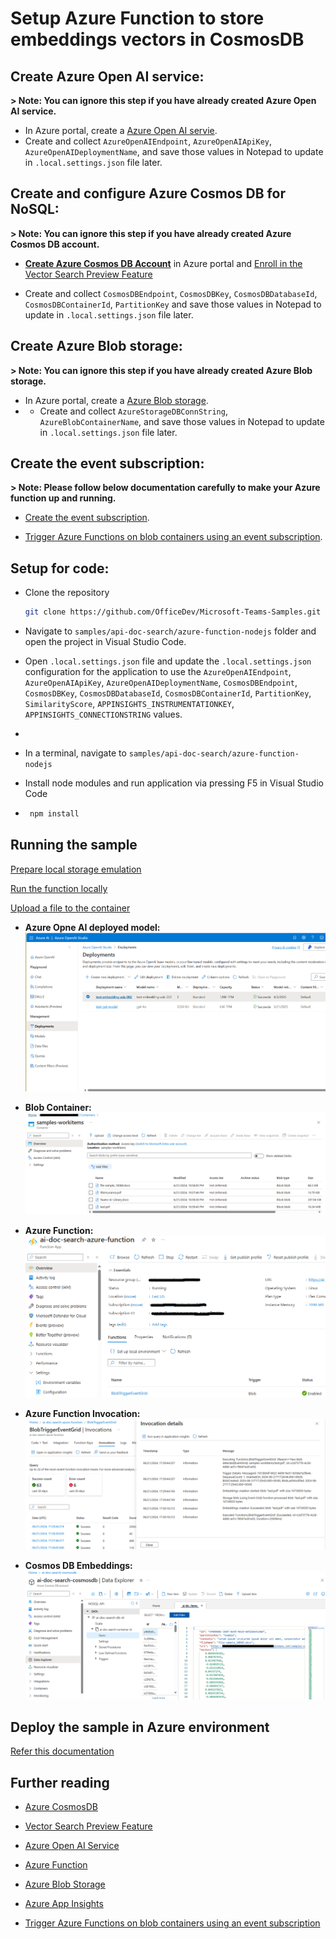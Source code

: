 
# Setup Azure Function to store embeddings vectors in CosmosDB

## Create Azure Open AI service:
**> Note: You can ignore this step if you have already created Azure Open AI service.**
- In Azure portal, create a [Azure Open AI servie](https://learn.microsoft.com/en-us/azure/ai-services/openai/how-to/create-resource?pivots=web-portal).
- Create and collect `AzureOpenAIEndpoint`, `AzureOpenAIApiKey`, `AzureOpenAIDeploymentName`, and save those values in Notepad to update in `.local.settings.json` file later.

## Create and configure Azure Cosmos DB for NoSQL:
**> Note: You can ignore this step if you have already created Azure Cosmos DB account.**

 - **[Create Azure Cosmos DB Account](https://learn.microsoft.com/en-us/azure/cosmos-db/nosql/quickstart-portal#create-account)** in Azure portal and [Enroll in the Vector Search Preview Feature](https://learn.microsoft.com/en-us/azure/cosmos-db/nosql/vector-search#enroll-in-the-vector-search-preview-feature)
  
 - Create and collect `CosmosDBEndpoint`, `CosmosDBKey`, `CosmosDBDatabaseId`, `CosmosDBContainerId`, `PartitionKey` and save those values in Notepad to update in `.local.settings.json` file later.

## Create Azure Blob storage:
**> Note: You can ignore this step if you have already created Azure Blob storage.**

- In Azure portal, create a [Azure Blob storage](https://learn.microsoft.com/en-us/azure/storage/blobs/storage-blobs-introduction).
- - Create and collect `AzureStorageDBConnString`, `AzureBlobContainerName`, and save those values in Notepad to update in `.local.settings.json` file later.

## Create the event subscription:
**> Note: Please follow below documentation carefully to make your Azure function up and running.**

- [Create the event subscription](https://learn.microsoft.com/en-us/azure/azure-functions/functions-event-grid-blob-trigger?pivots=programming-language-javascript#create-the-event-subscription).

- [Trigger Azure Functions on blob containers using an event subscription](https://learn.microsoft.com/en-us/azure/azure-functions/functions-event-grid-blob-trigger?pivots=programming-language-javascript#create-the-event-subscription).

## Setup for code:

  - Clone the repository

    ```bash
    git clone https://github.com/OfficeDev/Microsoft-Teams-Samples.git
    ```
  - Navigate to `samples/api-doc-search/azure-function-nodejs` folder and open the project in Visual Studio Code.
  - Open `.local.settings.json` file and update the `.local.settings.json` configuration for the application to use the `AzureOpenAIEndpoint`, `AzureOpenAIApiKey`, `AzureOpenAIDeploymentName`, `CosmosDBEndpoint`, `CosmosDBKey`, `CosmosDBDatabaseId`, `CosmosDBContainerId`, `PartitionKey`, `SimilarityScore`, `APPINSIGHTS_INSTRUMENTATIONKEY`, `APPINSIGHTS_CONNECTIONSTRING` values.
  - 
  - In a terminal, navigate to `samples/api-doc-search/azure-function-nodejs`

 - Install node modules and run application via pressing F5 in Visual Studio Code
 - 
   ```bash
    npm install
   ```

## Running the sample

[Prepare local storage emulation](https://learn.microsoft.com/en-us/azure/azure-functions/functions-event-grid-blob-trigger?pivots=programming-language-javascript#prepare-local-storage-emulation)

[Run the function locally](https://learn.microsoft.com/en-us/azure/azure-functions/functions-event-grid-blob-trigger?pivots=programming-language-javascript#run-the-function-locally)

[Upload a file to the container](https://learn.microsoft.com/en-us/azure/azure-functions/functions-event-grid-blob-trigger?pivots=programming-language-javascript#upload-a-file-to-the-container)

- **Azure Opne AI deployed model:**
![Azure Opne AI deployed model](Images/5.azure-open-ai-deployed-model.png)

- **Blob Container:**
![Blob Container](Images/1.blob-container.png)

- **Azure Function:**
![Azure Function](Images/2.azure-function.png)

- **Azure Function Invocation:**
![Azure Function Invocation](Images/3.azure-function-invocation.png)
  
- **Cosmos DB Embeddings:**
![Cosmos DB Embeddings](Images/4.cosmos-db-embeddings.png)

## Deploy the sample in Azure environment

[Refer this documentation](https://learn.microsoft.com/en-us/azure/azure-functions/functions-event-grid-blob-trigger?pivots=programming-language-javascript#deploy-your-function-code)

## Further reading

- [Azure CosmosDB](https://learn.microsoft.com/en-us/azure/cosmos-db/nosql/vector-search)

- [Vector Search Preview Feature](https://learn.microsoft.com/en-us/azure/cosmos-db/nosql/vector-search#enroll-in-the-vector-search-preview-feature)

- [Azure Open AI Service](https://learn.microsoft.com/en-us/azure/ai-services/openai/overview)

- [Azure Function](https://learn.microsoft.com/en-us/azure/azure-functions/functions-event-grid-blob-trigger?pivots=programming-language-javascript)

- [Azure Blob Storage](https://learn.microsoft.com/en-us/azure/storage/blobs/storage-blobs-introduction)

- [Azure App Insights](https://learn.microsoft.com/en-us/azure/azure-monitor/app/nodejs)

- [Trigger Azure Functions on blob containers using an event subscription](https://learn.microsoft.com/en-us/azure/azure-functions/functions-event-grid-blob-trigger?pivots=programming-language-javascript#deploy-your-function-code)
